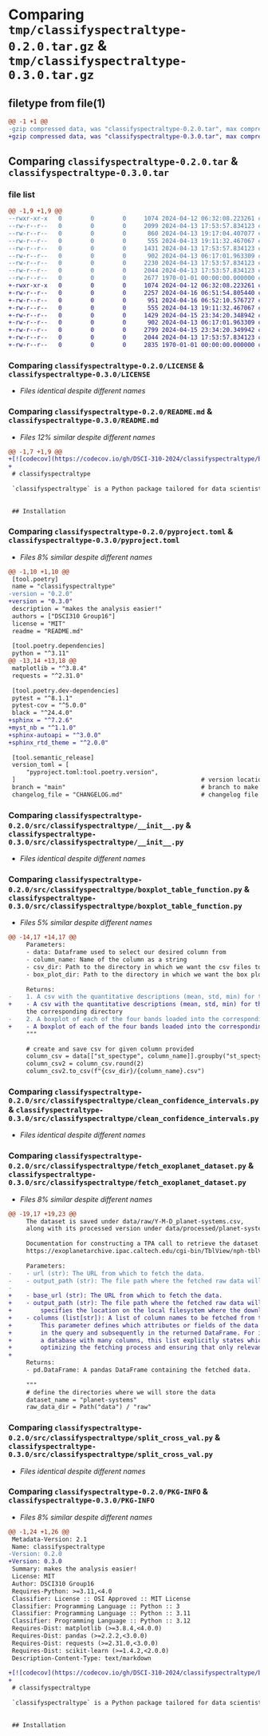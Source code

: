 # Comparing `tmp/classifyspectraltype-0.2.0.tar.gz` & `tmp/classifyspectraltype-0.3.0.tar.gz`

## filetype from file(1)

```diff
@@ -1 +1 @@
-gzip compressed data, was "classifyspectraltype-0.2.0.tar", max compression
+gzip compressed data, was "classifyspectraltype-0.3.0.tar", max compression
```

## Comparing `classifyspectraltype-0.2.0.tar` & `classifyspectraltype-0.3.0.tar`

### file list

```diff
@@ -1,9 +1,9 @@
--rwxr-xr-x   0        0        0     1074 2024-04-12 06:32:08.223261 classifyspectraltype-0.2.0/LICENSE
--rw-r--r--   0        0        0     2099 2024-04-13 17:53:57.834123 classifyspectraltype-0.2.0/README.md
--rw-r--r--   0        0        0      860 2024-04-13 19:17:04.407077 classifyspectraltype-0.2.0/pyproject.toml
--rw-r--r--   0        0        0      555 2024-04-13 19:11:32.467067 classifyspectraltype-0.2.0/src/classifyspectraltype/__init__.py
--rw-r--r--   0        0        0     1431 2024-04-13 17:53:57.834123 classifyspectraltype-0.2.0/src/classifyspectraltype/boxplot_table_function.py
--rw-r--r--   0        0        0      902 2024-04-13 06:17:01.963309 classifyspectraltype-0.2.0/src/classifyspectraltype/clean_confidence_intervals.py
--rw-r--r--   0        0        0     2230 2024-04-13 17:53:57.834123 classifyspectraltype-0.2.0/src/classifyspectraltype/fetch_exoplanet_dataset.py
--rw-r--r--   0        0        0     2044 2024-04-13 17:53:57.834123 classifyspectraltype-0.2.0/src/classifyspectraltype/split_cross_val.py
--rw-r--r--   0        0        0     2677 1970-01-01 00:00:00.000000 classifyspectraltype-0.2.0/PKG-INFO
+-rwxr-xr-x   0        0        0     1074 2024-04-12 06:32:08.223261 classifyspectraltype-0.3.0/LICENSE
+-rw-r--r--   0        0        0     2257 2024-04-16 06:51:54.805440 classifyspectraltype-0.3.0/README.md
+-rw-r--r--   0        0        0      951 2024-04-16 06:52:10.576727 classifyspectraltype-0.3.0/pyproject.toml
+-rw-r--r--   0        0        0      555 2024-04-13 19:11:32.467067 classifyspectraltype-0.3.0/src/classifyspectraltype/__init__.py
+-rw-r--r--   0        0        0     1429 2024-04-15 23:34:20.348942 classifyspectraltype-0.3.0/src/classifyspectraltype/boxplot_table_function.py
+-rw-r--r--   0        0        0      902 2024-04-13 06:17:01.963309 classifyspectraltype-0.3.0/src/classifyspectraltype/clean_confidence_intervals.py
+-rw-r--r--   0        0        0     2799 2024-04-15 23:34:20.349942 classifyspectraltype-0.3.0/src/classifyspectraltype/fetch_exoplanet_dataset.py
+-rw-r--r--   0        0        0     2044 2024-04-13 17:53:57.834123 classifyspectraltype-0.3.0/src/classifyspectraltype/split_cross_val.py
+-rw-r--r--   0        0        0     2835 1970-01-01 00:00:00.000000 classifyspectraltype-0.3.0/PKG-INFO
```

### Comparing `classifyspectraltype-0.2.0/LICENSE` & `classifyspectraltype-0.3.0/LICENSE`

 * *Files identical despite different names*

### Comparing `classifyspectraltype-0.2.0/README.md` & `classifyspectraltype-0.3.0/README.md`

 * *Files 12% similar despite different names*

```diff
@@ -1,7 +1,9 @@
+[![codecov](https://codecov.io/gh/DSCI-310-2024/classifyspectraltype/branch/main/graph/badge.svg)](https://codecov.io/gh/DSCI-310-2024/classifyspectraltype)
+
 # classifyspectraltype
 
 `classifyspectraltype` is a Python package tailored for data scientists and analysts focusing on predictive analytics in laptop pricing. This package focuses on data cleaning, file copying, logistic regression modeling, and plot saving functionalities to facilitate a smoother workflow from raw data to insights.
 
 
 ## Installation
```

### Comparing `classifyspectraltype-0.2.0/pyproject.toml` & `classifyspectraltype-0.3.0/pyproject.toml`

 * *Files 8% similar despite different names*

```diff
@@ -1,10 +1,10 @@
 [tool.poetry]
 name = "classifyspectraltype"
-version = "0.2.0"
+version = "0.3.0"
 description = "makes the analysis easier!"
 authors = ["DSCI310 Group16"]
 license = "MIT"
 readme = "README.md"
 
 [tool.poetry.dependencies]
 python = "^3.11"
@@ -13,14 +13,18 @@
 matplotlib = "^3.8.4"
 requests = "^2.31.0"
 
 [tool.poetry.dev-dependencies]
 pytest = "^8.1.1"
 pytest-cov = "^5.0.0"
 black = "^24.4.0"
+sphinx = "^7.2.6"
+myst_nb = "^1.1.0"
+sphinx-autoapi = "^3.0.0"
+sphinx_rtd_theme = "^2.0.0"
 
 [tool.semantic_release]
 version_toml = [
     "pyproject.toml:tool.poetry.version",
 ]                                                    # version location
 branch = "main"                                      # branch to make releases of
 changelog_file = "CHANGELOG.md"                      # changelog file
```

### Comparing `classifyspectraltype-0.2.0/src/classifyspectraltype/__init__.py` & `classifyspectraltype-0.3.0/src/classifyspectraltype/__init__.py`

 * *Files identical despite different names*

### Comparing `classifyspectraltype-0.2.0/src/classifyspectraltype/boxplot_table_function.py` & `classifyspectraltype-0.3.0/src/classifyspectraltype/boxplot_table_function.py`

 * *Files 5% similar despite different names*

```diff
@@ -14,17 +14,17 @@
     Parameters:
     - data: Dataframe used to select our desired column from
     - column_name: Name of the column as a string
     - csv_dir: Path to the directory in which we want the csv files to live
     - box_plot_dir: Path to the directory in which we want the box plot figures to live
 
     Returns:
-    1. A csv with the quantitative descriptions (mean, std, min) for the four bands (FGKM) loaded into
+    - A csv with the quantitative descriptions (mean, std, min) for the four bands (FGKM) loaded into
     the corresponding directory
-    2. A boxplot of each of the four bands loaded into the corresponding directory
+    - A boxplot of each of the four bands loaded into the corresponding directory
     """
 
     # create and save csv for given column provided
     column_csv = data[["st_spectype", column_name]].groupby("st_spectype").describe()
     column_csv2 = column_csv.round(2)
     column_csv2.to_csv(f"{csv_dir}/{column_name}.csv")
```

### Comparing `classifyspectraltype-0.2.0/src/classifyspectraltype/clean_confidence_intervals.py` & `classifyspectraltype-0.3.0/src/classifyspectraltype/clean_confidence_intervals.py`

 * *Files identical despite different names*

### Comparing `classifyspectraltype-0.2.0/src/classifyspectraltype/fetch_exoplanet_dataset.py` & `classifyspectraltype-0.3.0/src/classifyspectraltype/fetch_exoplanet_dataset.py`

 * *Files 8% similar despite different names*

```diff
@@ -19,17 +19,23 @@
     The dataset is saved under data/raw/Y-M-D_planet-systems.csv,
     along with its processed version under data/processed/planet-systems.csv by default.
 
     Documentation for constructing a TPA call to retrieve the dataset:
     https://exoplanetarchive.ipac.caltech.edu/cgi-bin/TblView/nph-tblView?app=ExoTbls&config=PS
 
     Parameters:
-    - url (str): The URL from which to fetch the data.
-    - output_path (str): The file path where the fetched raw data will be saved.
-
+    - base_url (str): The URL from which to fetch the data.
+    - output_path (str): The file path where the fetched raw data will be saved. This 
+        specifies the location on the local filesystem where the downloaded dataset should be stored.
+    - columns (list[str]): A list of column names to be fetched from the dataset. 
+        This parameter defines which attributes or fields of the data should be included 
+        in the query and subsequently in the returned DataFrame. For instance, if accessing 
+        a database with many columns, this list explicitly states which columns to retrieve, 
+        optimizing the fetching process and ensuring that only relevant data is loaded.
+        
     Returns:
     - pd.DataFrame: A pandas DataFrame containing the fetched data.
 
     """
     # define the directories where we will store the data
     dataset_name = "planet-systems"
     raw_data_dir = Path("data") / "raw"
```

### Comparing `classifyspectraltype-0.2.0/src/classifyspectraltype/split_cross_val.py` & `classifyspectraltype-0.3.0/src/classifyspectraltype/split_cross_val.py`

 * *Files identical despite different names*

### Comparing `classifyspectraltype-0.2.0/PKG-INFO` & `classifyspectraltype-0.3.0/PKG-INFO`

 * *Files 8% similar despite different names*

```diff
@@ -1,24 +1,26 @@
 Metadata-Version: 2.1
 Name: classifyspectraltype
-Version: 0.2.0
+Version: 0.3.0
 Summary: makes the analysis easier!
 License: MIT
 Author: DSCI310 Group16
 Requires-Python: >=3.11,<4.0
 Classifier: License :: OSI Approved :: MIT License
 Classifier: Programming Language :: Python :: 3
 Classifier: Programming Language :: Python :: 3.11
 Classifier: Programming Language :: Python :: 3.12
 Requires-Dist: matplotlib (>=3.8.4,<4.0.0)
 Requires-Dist: pandas (>=2.2.2,<3.0.0)
 Requires-Dist: requests (>=2.31.0,<3.0.0)
 Requires-Dist: scikit-learn (>=1.4.2,<2.0.0)
 Description-Content-Type: text/markdown
 
+[![codecov](https://codecov.io/gh/DSCI-310-2024/classifyspectraltype/branch/main/graph/badge.svg)](https://codecov.io/gh/DSCI-310-2024/classifyspectraltype)
+
 # classifyspectraltype
 
 `classifyspectraltype` is a Python package tailored for data scientists and analysts focusing on predictive analytics in laptop pricing. This package focuses on data cleaning, file copying, logistic regression modeling, and plot saving functionalities to facilitate a smoother workflow from raw data to insights.
 
 
 ## Installation
```

